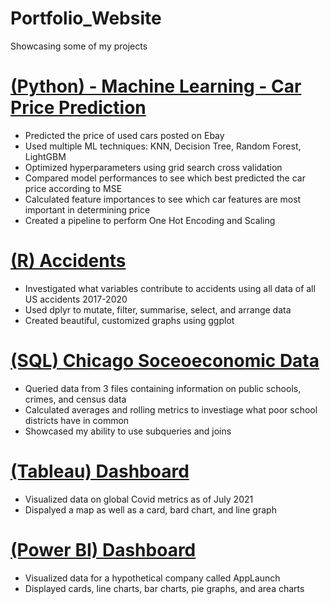 # Portfolio_Website
Showcasing some of my projects

# [(Python) - Machine Learning - Car Price Prediction](https://github.com/alexfilo/Machine_Learning_Car_Price_Prediction/blob/main/Machine%20Learning%20Car%20Price%20Prediction.ipynb)
* Predicted the price of used cars posted on Ebay
* Used multiple ML techniques: KNN, Decision Tree, Random Forest, LightGBM
* Optimized hyperparameters using grid search cross validation
* Compared model performances to see which best predicted the car price according to MSE
* Calculated feature importances to see which car features are most important in determining price
* Created a pipeline to perform One Hot Encoding and Scaling

# [(R) Accidents](https://github.com/alexfilo/Accidents/blob/main/accidents.Rmd)
* Investigated what variables contribute to accidents using all data of all US accidents 2017-2020
* Used dplyr to mutate, filter, summarise, select, and arrange data
* Created beautiful, customized graphs using ggplot

# [(SQL) Chicago Soceoeconomic Data](https://github.com/alexfilo/PortfolioProjects/blob/main/ChicagoSocioeconomic%20Data.sql)
* Queried data from 3 files containing information on public schools, crimes, and census data
* Calculated averages and rolling metrics to investiage what poor school districts have in common
* Showcased my ability to use subqueries and joins

# [(Tableau) Dashboard](https://github.com/alexfilo/Alex_Filo_Portfolio/blob/main/images/Tableau%20Covid%20Dashboard.png)
* Visualized data on global Covid metrics as of July 2021
* Dispalyed a map as well as a card, bard chart, and line graph

# [(Power BI) Dashboard](https://github.com/alexfilo/Portfolio_Website/blob/main/images/powerbi.jpg)
* Visualized data for a hypothetical company called AppLaunch
* Displayed cards, line charts, bar charts, pie graphs, and area charts
